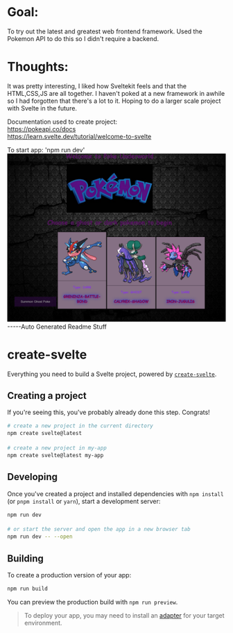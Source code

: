# Goal: 
To try out the latest and greatest web frontend framework. Used the Pokemon API to do this so I didn't require a backend.

# Thoughts:
It was pretty interesting, I liked how Sveltekit feels and that the HTML,CSS,JS are all together. I haven't poked at a new framework in awhile so I had forgotten that there's a lot to it. Hoping to do a larger scale project with Svelte in the future.

Documentation used to create project:<br>
https://pokeapi.co/docs <br>
https://learn.svelte.dev/tutorial/welcome-to-svelte<br>

To start app: 'npm run dev'
![Pokemon Page](https://github.com/Akerleyhub/Poke-Sveltekit/blob/master/src/lib/images/Screenshot.png)
-----Auto Generated Readme Stuff
# create-svelte
Everything you need to build a Svelte project, powered by [`create-svelte`](https://github.com/sveltejs/kit/tree/master/packages/create-svelte).

## Creating a project

If you're seeing this, you've probably already done this step. Congrats!

```bash
# create a new project in the current directory
npm create svelte@latest

# create a new project in my-app
npm create svelte@latest my-app
```

## Developing

Once you've created a project and installed dependencies with `npm install` (or `pnpm install` or `yarn`), start a development server:

```bash
npm run dev

# or start the server and open the app in a new browser tab
npm run dev -- --open
```

## Building

To create a production version of your app:

```bash
npm run build
```

You can preview the production build with `npm run preview`.

> To deploy your app, you may need to install an [adapter](https://kit.svelte.dev/docs/adapters) for your target environment.
